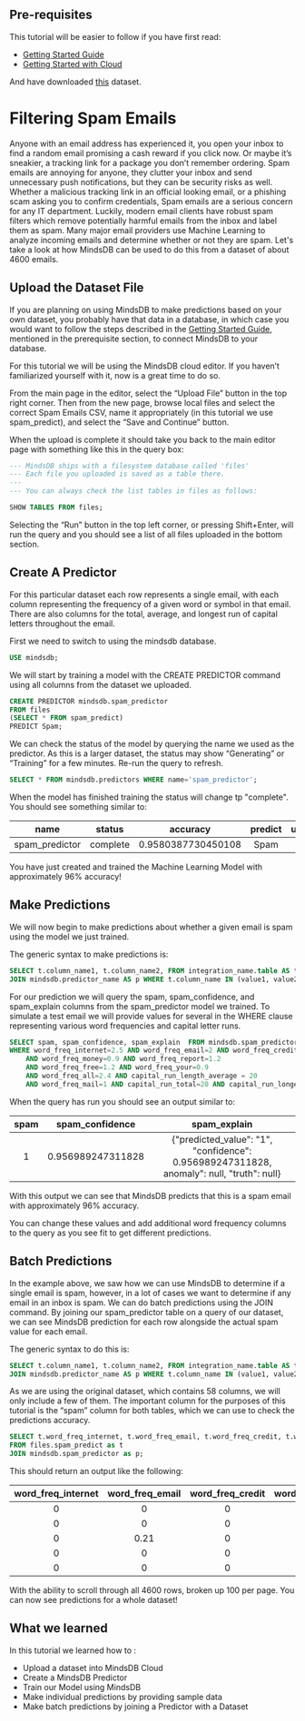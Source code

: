 ## Pre-requisites
This tutorial will be easier to follow if you have first read:
- [Getting Started Guide](/info)
- [Getting Started with Cloud](/deployment/cloud)

And have downloaded [this](https://www.kaggle.com/datasets/yasserh/spamemailsdataset?select=Spam.csv) dataset.

# Filtering Spam Emails
Anyone with an email address has experienced it, you open your inbox to find a random email promising a cash reward if you click now. Or maybe it’s sneakier, a tracking link for a package you don’t remember ordering. Spam emails are annoying for anyone, they clutter your inbox and send unnecessary push notifications, but they can be security risks as well. Whether a malicious tracking link in an official looking email, or a phishing scam asking you to confirm credentials, Spam emails are a serious concern for any IT department. Luckily, modern email clients have robust spam filters which remove potentially harmful emails from the inbox and label them as spam. Many major email providers use Machine Learning to analyze incoming emails and determine whether or not they are spam. Let's take a look at how MindsDB can be used to do this from a dataset of about 4600 emails.

## Upload the Dataset File
If you are planning on using MindsDB to make predictions based on your own dataset, you probably have that data in a database, in which case you would want to follow the steps described in the [Getting Started Guide](/info), mentioned in the prerequisite section, to connect MindsDB to your database.

For this tutorial we will be using the MindsDB cloud editor. If you haven’t familiarized yourself with it, now is a great time to do so.

From the main page in the editor, select the “Upload File” button in the top right corner. Then from the new page, browse local files and select the correct Spam Emails CSV, name it appropriately (in this tutorial we use spam_predict), and select the “Save and Continue” button.

When the upload is complete it should take you back to the main editor page with something like this in the query box:

```sql
--- MindsDB ships with a filesystem database called 'files'
--- Each file you uploaded is saved as a table there.
---
--- You can always check the list tables in files as follows:

SHOW TABLES FROM files;
```

Selecting the “Run” button in the top left corner, or pressing Shift+Enter, will run the query and you should see a list of all files uploaded in the bottom section.

## Create A Predictor

For this particular dataset each row represents a single email, with each column representing the frequency of a given word or symbol in that email. There are also columns for the total, average, and longest run of capital letters throughout the email.

First we need to switch to using the mindsdb database.

```sql
USE mindsdb;
```

We will start by training a model with the CREATE PREDICTOR command using all columns from the dataset we uploaded.

```sql
CREATE PREDICTOR mindsdb.spam_predictor
FROM files
(SELECT * FROM spam_predict)
PREDICT Spam;
```

We can check the status of the model by querying the name we used as the predictor. As this is a larger dataset, the status may show “Generating” or “Training” for a few minutes. Re-run the query to refresh.

```sql
SELECT * FROM mindsdb.predictors WHERE name='spam_predictor';
```

When the model has finished training the status will change tp "complete". You should see something similar to:

| name           | status   | accuracy           | predict     | update_status    | mindsdb_version  | error | select_data_query  | training_options |
|     :---:      |  :---:   |      :---:         |     :---:   |     :---:        |      :---:       | :---: |     :---:          |     :---:        |   
| spam_predictor | complete | 0.9580387730450108 | Spam        | up_to_date       | 22.4.2.1         | null  |                    |                  |


You have just created and trained the Machine Learning Model with approximately 96% accuracy!


## Make Predictions

We will now begin to make predictions about whether a given email is spam using the model we just trained.

The generic syntax to make predictions is:

```sql
SELECT t.column_name1, t.column_name2, FROM integration_name.table AS t
JOIN mindsdb.predictor_name AS p WHERE t.column_name IN (value1, value2, ...);
```

For our prediction we will query the spam, spam_confidence, and spam_explain columns from the spam_predictor model we trained. To simulate a test email we will provide values for several in the WHERE clause representing various word frequencies and capital letter runs.

```sql
SELECT spam, spam_confidence, spam_explain  FROM mindsdb.spam_predictor
WHERE word_freq_internet=2.5 AND word_freq_email=2 AND word_freq_credit=0.9
    AND word_freq_money=0.9 AND word_freq_report=1.2
    AND word_freq_free=1.2 AND word_freq_your=0.9
    AND word_freq_all=2.4 AND capital_run_length_average = 20
    AND word_freq_mail=1 AND capital_run_total=20 AND capital_run_longest=20;
```
When the query has run you should see an output similar to:

| spam  | spam_confidence   | spam_explain |
| :---: |      :---:        |    :---:     |
| 1     | 0.956989247311828 | {"predicted_value": "1", "confidence": 0.956989247311828, anomaly": null, "truth": null} |


With this output we can see that MindsDB predicts that this is a spam email with approximately 96% accuracy.

You can change these values and add additional word frequency columns to the query as you see fit to get different predictions.


## Batch Predictions

In the example above, we saw how we can use MindsDB to determine if a single email is spam, however, in a lot of cases we want to determine if any email in an inbox is spam. We can do batch predictions using the JOIN command. By joining our spam_predictor table on a query of our dataset, we can see MindsDB prediction for each row alongside the actual spam value for each email.

The generic syntax to do this is:

```sql
SELECT t.column_name1, t.column_name2, FROM integration_name.table AS t
JOIN mindsdb.predictor_name AS p WHERE t.column_name IN (value1, value2, ...);
```
As we are using the original dataset, which contains 58 columns, we will only include a few of them. The important column for the purposes of this tutorial is the “spam” column for both tables, which we can use to check the predictions accuracy.

```sql
SELECT t.word_freq_internet, t.word_freq_email, t.word_freq_credit, t.word_freq_money, t.word_freq_report, t.capital_run_length_longest, t.spam, p.spam AS predicted_spam
FROM files.spam_predict as t
JOIN mindsdb.spam_predictor as p;
```

This should return an output like the following:

| word_freq_internet | word_freq_email | word_freq_credit | word_freq_money | word_freq_report | capital_run_length_longest| spam  | spam_predictor |
|        :---:       |      :---:      |      :---:       |      :---:      |     :---:        |         :---:             | :---: |     :---:      |   
| 0                  | 0               | 0                | 0               | 0                | 9989                      | 1     | 1              |   
| 0                  | 0               | 0                | 0               | 0                | 99                        | 1     | 1              |   
| 0                  | 0.21            | 0                | 0               | 0                | 99                        | 1     | 1              |   
| 0                  | 0               | 0                | 0               | 0                | 99                        | 1     | 1              |   
| 0                  | 0               | 0                | 0               | 0                | 99                        | 1     | 1              |

With the ability to scroll through all 4600 rows, broken up 100 per page. You can now see predictions for a whole dataset!

## What we learned

In this tutorial we learned how to :
- Upload a dataset into MindsDB Cloud
- Create a MindsDB Predictor
- Train our Model using MindsDB
- Make individual predictions by providing sample data
- Make batch predictions by joining a Predictor with a Dataset
